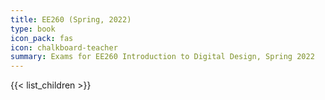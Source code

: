 ```yaml
---
title: EE260 (Spring, 2022)
type: book
icon_pack: fas
icon: chalkboard-teacher
summary: Exams for EE260 Introduction to Digital Design, Spring 2022
---
```


{{< list_children >}}
